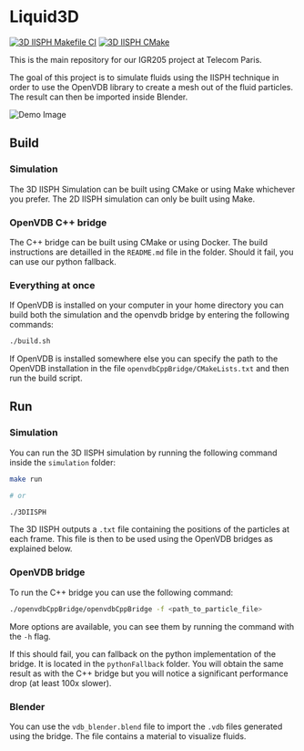 # Liquid3D

[![3D IISPH Makefile CI](https://github.com/Konodinger/Liquid3D/actions/workflows/makefile.yml/badge.svg)](https://github.com/Konodinger/Liquid3D/actions/workflows/makefile.yml)
[![3D IISPH CMake](https://github.com/Konodinger/Liquid3D/actions/workflows/cmake.yml/badge.svg)](https://github.com/Konodinger/Liquid3D/actions/workflows/cmake.yml)

This is the main repository for our IGR205 project at Telecom Paris.

The goal of this project is to simulate fluids using the IISPH technique in order to use the OpenVDB library to create a mesh out of the fluid particles. The result can then be imported inside Blender.

![Demo Image](./cover.gif)

## Build

### Simulation

The 3D IISPH Simulation can be built using CMake or using Make whichever you prefer. The 2D IISPH simulation can only be built using Make.

### OpenVDB C++ bridge

The C++ bridge can be built using CMake or using Docker. The build instructions are detailled in the `README.md` file in the folder. Should it fail, you can use our python fallback.

### Everything at once

If OpenVDB is installed on your computer in your home directory you can build both the simulation and the openvdb bridge by entering the following commands:

```bash
./build.sh
```

If OpenVDB is installed somewhere else you can specify the path to the OpenVDB installation in the file `openvdbCppBridge/CMakeLists.txt` and then run the build script.

## Run

### Simulation

You can run the 3D IISPH simulation by running the following command inside the `simulation` folder:

```bash
make run

# or

./3DIISPH
```

The 3D IISPH outputs a `.txt` file containing the positions of the particles at each frame. This file is then to be used using the OpenVDB bridges as explained below.

### OpenVDB bridge

To run the C++ bridge you can use the following command:

```bash
./openvdbCppBridge/openvdbCppBridge -f <path_to_particle_file>
```

More options are available, you can see them by running the command with the `-h` flag.

If this should fail, you can fallback on the python implementation of the bridge. It is located in the `pythonFallback` folder. You will obtain the same result as with the C++ bridge but you will notice a significant performance drop (at least 100x slower).

### Blender

You can use the `vdb_blender.blend` file to import the `.vdb` files generated using the bridge. The file contains a material to visualize fluids.
